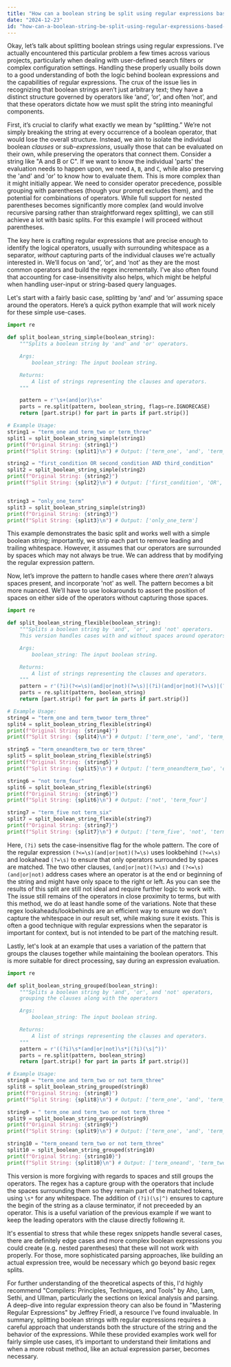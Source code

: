 ```yaml
---
title: "How can a boolean string be split using regular expressions based on boolean operators?"
date: "2024-12-23"
id: "how-can-a-boolean-string-be-split-using-regular-expressions-based-on-boolean-operators"
---
```


Okay, let’s talk about splitting boolean strings using regular expressions. I’ve actually encountered this particular problem a few times across various projects, particularly when dealing with user-defined search filters or complex configuration settings. Handling these properly usually boils down to a good understanding of both the logic behind boolean expressions and the capabilities of regular expressions. The crux of the issue lies in recognizing that boolean strings aren’t just arbitrary text; they have a distinct structure governed by operators like ‘and’, ‘or’, and often ‘not’, and that these operators dictate how we must split the string into meaningful components.

First, it’s crucial to clarify what exactly we mean by “splitting.” We’re not simply breaking the string at every occurrence of a boolean operator, that would lose the overall structure. Instead, we aim to isolate the individual boolean *clauses* or *sub-expressions*, usually those that can be evaluated on their own, while preserving the operators that connect them. Consider a string like "A and B or C". If we want to know the individual 'parts' the evaluation needs to happen upon, we need `A`, `B`, and `C`, while also preserving the 'and' and 'or' to know how to evaluate them. This is more complex than it might initially appear. We need to consider operator precedence, possible grouping with parentheses (though your prompt excludes them), and the potential for combinations of operators. While full support for nested parentheses becomes significantly more complex (and would involve recursive parsing rather than straightforward regex splitting), we can still achieve a lot with basic splits. For this example I will proceed without parentheses.

The key here is crafting regular expressions that are precise enough to identify the logical operators, usually with surrounding whitespace as a separator, *without* capturing parts of the individual clauses we're actually interested in. We’ll focus on ‘and’, ‘or’, and ‘not’ as they are the most common operators and build the regex incrementally. I've also often found that accounting for case-insensitivity also helps, which might be helpful when handling user-input or string-based query languages.

Let's start with a fairly basic case, splitting by ‘and’ and ‘or’ assuming space around the operators. Here’s a quick python example that will work nicely for these simple use-cases.

```python
import re

def split_boolean_string_simple(boolean_string):
    """Splits a boolean string by 'and' and 'or' operators.

    Args:
        boolean_string: The input boolean string.

    Returns:
        A list of strings representing the clauses and operators.
    """

    pattern = r'\s+(and|or)\s+'
    parts = re.split(pattern, boolean_string, flags=re.IGNORECASE)
    return [part.strip() for part in parts if part.strip()]

# Example Usage:
string1 = "term_one and term_two or term_three"
split1 = split_boolean_string_simple(string1)
print(f"Original String: {string1}")
print(f"Split String: {split1}\n") # Output: ['term_one', 'and', 'term_two', 'or', 'term_three']

string2 = "first_condition OR second_condition AND third_condition"
split2 = split_boolean_string_simple(string2)
print(f"Original String: {string2}")
print(f"Split String: {split2}\n") # Output: ['first_condition', 'OR', 'second_condition', 'AND', 'third_condition']


string3 = "only_one_term"
split3 = split_boolean_string_simple(string3)
print(f"Original String: {string3}")
print(f"Split String: {split3}\n") # Output: ['only_one_term']
```
This example demonstrates the basic split and works well with a simple boolean string; importantly, we strip each part to remove leading and trailing whitespace. However, it assumes that our operators are surrounded by spaces which may not always be true. We can address that by modifying the regular expression pattern.

Now, let’s improve the pattern to handle cases where there *aren’t* always spaces present, and incorporate 'not' as well. The pattern becomes a bit more nuanced. We’ll have to use lookarounds to assert the position of spaces on either side of the operators without capturing those spaces.

```python
import re

def split_boolean_string_flexible(boolean_string):
    """Splits a boolean string by 'and', 'or', and 'not' operators.
    This version handles cases with and without spaces around operators.

    Args:
        boolean_string: The input boolean string.

    Returns:
        A list of strings representing the clauses and operators.
    """
    pattern = r'(?i)(?<=\s)(and|or|not)(?=\s)|(?i)(and|or|not)(?=\s)|(?<=\s)(?i)(and|or|not)'
    parts = re.split(pattern, boolean_string)
    return [part.strip() for part in parts if part.strip()]

# Example Usage:
string4 = "term_one and term_twoor term_three"
split4 = split_boolean_string_flexible(string4)
print(f"Original String: {string4}")
print(f"Split String: {split4}\n") # Output: ['term_one', 'and', 'term_twoor term_three']

string5 = "term_oneandterm_two or term_three"
split5 = split_boolean_string_flexible(string5)
print(f"Original String: {string5}")
print(f"Split String: {split5}\n") # Output: ['term_oneandterm_two', 'or', 'term_three']

string6 = "not term_four"
split6 = split_boolean_string_flexible(string6)
print(f"Original String: {string6}")
print(f"Split String: {split6}\n") # Output: ['not', 'term_four']

string7 = "term_five not term_six"
split7 = split_boolean_string_flexible(string7)
print(f"Original String: {string7}")
print(f"Split String: {split7}\n") # Output: ['term_five', 'not', 'term_six']
```
Here, `(?i)` sets the case-insensitive flag for the whole pattern. The core of the regular expression `(?<=\s)(and|or|not)(?=\s)` uses lookbehind `(?<=\s)` and lookahead `(?=\s)` to ensure that only operators surrounded by spaces are matched. The two other clauses, `(and|or|not)(?=\s)` and `(?<=\s)(and|or|not)` address cases where an operator is at the end or beginning of the string and might have only space to the right or left. As you can see the results of this split are still not ideal and require further logic to work with. The issue still remains of the operators in close proximity to terms, but with this method, we do at least handle some of the variations. Note that these regex lookaheads/lookbehinds are an efficient way to ensure we don't capture the whitespace in our result set, while making sure it exists. This is often a good technique with regular expressions when the separator is important for context, but is not intended to be part of the matching result.

Lastly, let's look at an example that uses a variation of the pattern that groups the clauses together while maintaining the boolean operators. This is more suitable for direct processing, say during an expression evaluation.

```python
import re

def split_boolean_string_grouped(boolean_string):
    """Splits a boolean string by 'and', 'or', and 'not' operators,
    grouping the clauses along with the operators

    Args:
        boolean_string: The input boolean string.

    Returns:
        A list of strings representing the clauses and operators.
    """
    pattern = r'((?i)\s*(and|or|not)\s*|(?i)(\s|^))'
    parts = re.split(pattern, boolean_string)
    return [part.strip() for part in parts if part.strip()]

# Example Usage:
string8 = "term_one and term_two or not term_three"
split8 = split_boolean_string_grouped(string8)
print(f"Original String: {string8}")
print(f"Split String: {split8}\n") # Output: ['term_one', 'and', 'term_two', 'or', 'not', 'term_three']

string9 = " term_one and term_two or not term_three "
split9 = split_boolean_string_grouped(string9)
print(f"Original String: {string9}")
print(f"Split String: {split9}\n") # Output: ['term_one', 'and', 'term_two', 'or', 'not', 'term_three']

string10 = "term_oneand term_two or not term_three"
split10 = split_boolean_string_grouped(string10)
print(f"Original String: {string10}")
print(f"Split String: {split10}\n") # Output: ['term_oneand', 'term_two', 'or', 'not', 'term_three']
```
This version is more forgiving with regards to spaces and still groups the operators. The regex has a capture group with the operators that include the spaces surrounding them so they remain part of the matched tokens, using `\s*` for any whitespace. The addition of `(?i)(\s|^)` ensures to capture the begin of the string as a clause terminator, if not preceeded by an operator. This is a useful variation of the previous example if we want to keep the leading operators with the clause directly following it.

It's essential to stress that while these regex snippets handle several cases, there are definitely edge cases and more complex boolean expressions you could create (e.g. nested parentheses) that these will not work with properly. For those, more sophisticated parsing approaches, like building an actual expression tree, would be necessary which go beyond basic regex splits.

For further understanding of the theoretical aspects of this, I'd highly recommend "Compilers: Principles, Techniques, and Tools" by Aho, Lam, Sethi, and Ullman, particularly the sections on lexical analysis and parsing. A deep-dive into regular expression theory can also be found in "Mastering Regular Expressions" by Jeffrey Friedl, a resource I’ve found invaluable.
In summary, splitting boolean strings with regular expressions requires a careful approach that understands both the structure of the string and the behavior of the expressions. While these provided examples work well for fairly simple use cases, it’s important to understand their limitations and when a more robust method, like an actual expression parser, becomes necessary.
